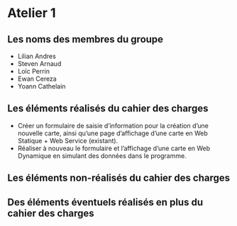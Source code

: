 # Atelier 1

## Les noms des membres du groupe
* Lilian Andres
* Steven Arnaud
* Loïc Perrin
* Ewan Cereza
* Yoann Cathelain

## Les éléments réalisés du cahier des charges

* Créer un formulaire de saisie d’information pour la création d’une nouvelle carte, ainsi qu’une page d’affichage 
d’une carte en Web Statique + Web Service (existant).
* Réaliser à nouveau le formulaire et l’affichage d’une carte en Web Dynamique
en simulant des données dans le programme.

## Les éléments non-réalisés du cahier des charges

## Des éléments éventuels réalisés en plus du cahier des charges